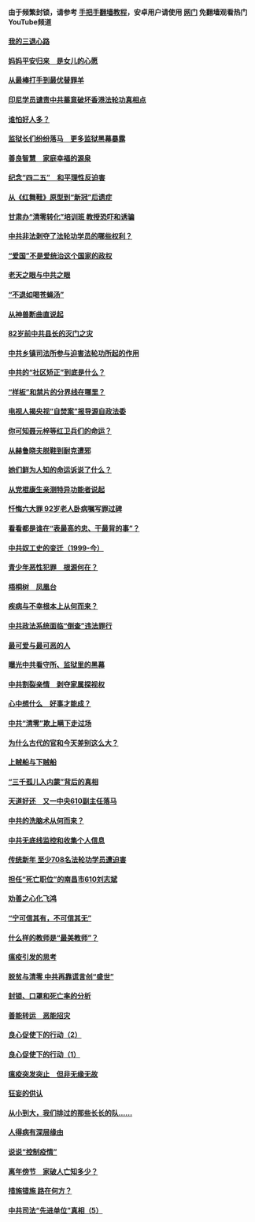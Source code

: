 #### 由于频繁封锁，请参考 [手把手翻墙教程](https://github.com/gfw-breaker/guides/wiki/)，安卓用户请使用 [网门](https://github.com/gfw-breaker/nogfw/blob/master/dl.md?t=04301301) 免翻墙观看热门YouTube频道 

#### [我的三退心路](../pages/19/423876.md?t=04301301) 

#### [妈妈平安归来　是女儿的心愿](../pages/19/423947.md?t=04301301) 

#### [从最棒打手到最优替罪羊](../pages/19/423819.md?t=04301301) 

#### [印尼学员谴责中共蓄意破坏香港法轮功真相点](../pages/19/423902.md?t=04301301) 

#### [谁怕好人多？](../pages/19/423774.md?t=04301301) 

#### [监狱长们纷纷落马　更多监狱黑幕暴露](../pages/19/423787.md?t=04301301) 

#### [善良智慧　家庭幸福的源泉](../pages/19/423632.md?t=04301301) 

#### [纪念“四二五”　和平理性反迫害](../pages/19/423660.md?t=04301301) 

#### [从《红舞鞋》原型到“新冠”后遗症](../pages/19/423509.md?t=04301301) 

#### [甘肃办“清零转化”培训班 教授恐吓和诱骗](../pages/19/423498.md?t=04301301) 

#### [中共非法剥夺了法轮功学员的哪些权利？](../pages/19/423392.md?t=04301301) 

#### [“爱国”不是爱统治这个国家的政权](../pages/19/423029.md?t=04301301) 

#### [老天之眼与中共之眼](../pages/19/423378.md?t=04301301) 

#### [“不退如喝苍蝇汤”](../pages/19/423287.md?t=04301301) 

#### [从神兽断曲直说起](../pages/19/423201.md?t=04301301) 

#### [82岁前中共县长的灭门之灾](../pages/19/423055.md?t=04301301) 

#### [中共乡镇司法所参与迫害法轮功所起的作用](../pages/19/423064.md?t=04301301) 

#### [中共的“社区矫正”到底是什么？](../pages/19/422870.md?t=04301301) 

#### [“样板”和禁片的分界线在哪里？](../pages/19/422704.md?t=04301301) 

#### [电视人揭央视“自焚案”报导源自政法委](../pages/19/422770.md?t=04301301) 

#### [你可知聂元梓等红卫兵们的命运？](../pages/19/422848.md?t=04301301) 

#### [从赫鲁晓夫脱鞋到耐克遭邪](../pages/19/422826.md?t=04301301) 

#### [她们鲜为人知的命运诉说了什么？](../pages/19/422754.md?t=04301301) 

#### [从党棍康生亲测特异功能者说起](../pages/19/422657.md?t=04301301) 

#### [忏悔六大罪 92岁老人卧病嘱写罪过碑](../pages/19/422750.md?t=04301301) 

#### [看看都是谁在“表最高的忠、干最背的事”？](../pages/19/422703.md?t=04301301) 

#### [中共奴工史的变迁（1999-今）](../pages/19/422656.md?t=04301301) 

#### [青少年恶性犯罪　根源何在？](../pages/19/422449.md?t=04301301) 

#### [梧桐树　凤凰台](../pages/19/422442.md?t=04301301) 

#### [疾病与不幸根本上从何而来？](../pages/19/422438.md?t=04301301) 

#### [中共政法系统面临“倒查”违法罪行](../pages/19/422497.md?t=04301301) 

#### [最可爱与最可恶的人](../pages/19/422448.md?t=04301301) 

#### [曝光中共看守所、监狱里的黑幕](../pages/19/422390.md?t=04301301) 

#### [中共割裂亲情　剥夺家属探视权](../pages/19/422364.md?t=04301301) 

#### [心中想什么　好事才能成？](../pages/19/422318.md?t=04301301) 

#### [中共“清零”欺上瞒下走过场](../pages/19/422306.md?t=04301301) 

#### [为什么古代的官和今天差别这么大？](../pages/19/422228.md?t=04301301) 

#### [上贼船与下贼船](../pages/19/422276.md?t=04301301) 

#### [“三千孤儿入内蒙”背后的真相](../pages/19/422229.md?t=04301301) 

#### [天道好还　又一中央610副主任落马](../pages/19/422155.md?t=04301301) 

#### [中共的洗脑术从何而来？](../pages/19/422154.md?t=04301301) 

#### [中共无底线监控和收集个人信息](../pages/19/422039.md?t=04301301) 

#### [传统新年 至少708名法轮功学员遭迫害](../pages/19/421946.md?t=04301301) 

#### [担任“死亡职位”的南昌市610刘志斌](../pages/19/421957.md?t=04301301) 

#### [劝善之心化飞鸿](../pages/19/421164.md?t=04301301) 

#### [“宁可信其有，不可信其无”](../pages/19/421691.md?t=04301301) 

#### [什么样的教师是“最美教师”？](../pages/19/421755.md?t=04301301) 

#### [瘟疫引发的思考](../pages/19/421594.md?t=04301301) 

#### [脱贫与清零 中共再靠谎言创“盛世”](../pages/19/421590.md?t=04301301) 

#### [封锁、口罩和死亡率的分析](../pages/19/421495.md?t=04301301) 

#### [善能转运　恶能招灾](../pages/19/421334.md?t=04301301) 

#### [良心促使下的行动（2）](../pages/19/421361.md?t=04301301) 

#### [良心促使下的行动（1）](../pages/19/421302.md?t=04301301) 

#### [瘟疫突发突止　但非无缘无故](../pages/19/421281.md?t=04301301) 

#### [狂妄的供认](../pages/19/421199.md?t=04301301) 

#### [从小到大，我们排过的那些长长的队……](../pages/19/421243.md?t=04301301) 

#### [人得病有深层缘由](../pages/19/420864.md?t=04301301) 

#### [说说“控制疫情”](../pages/19/420831.md?t=04301301) 

#### [离年傍节　家破人亡知多少？](../pages/19/420563.md?t=04301301) 

#### [措施错施  路在何方？](../pages/19/420076.md?t=04301301) 

#### [中共司法“先进单位”真相（5）](../pages/19/419453.md?t=04301301) 

